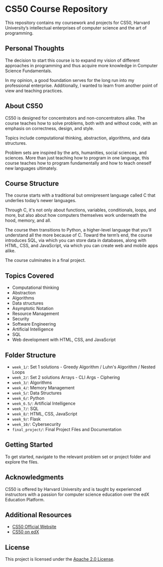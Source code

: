 # CS50 Course Repository

This repository contains my coursework and projects for CS50, Harvard University’s intellectual enterprises of computer science and the art of programming.

## Personal Thoughts

 The decision to start this course is to expand my vision of different approaches in programming and thus acquire more knowledge in Computer Science Fundamentals.

 In my opinion, a good foundation serves for the long run into my professional enterprise.
 Additionally, I wanted to learn from another point of view and teaching practices.

## About CS50

 CS50 is designed for concentrators and non-concentrators alike. 
 The course teaches how to solve problems, both with and without code, with an emphasis on correctness, design, and style. 

 Topics include computational thinking, abstraction, algorithms, and data structures.

 Problem sets are inspired by the arts, humanities, social sciences, and sciences. 
 More than just teaching how to program in one language, this course teaches how to program fundamentally and how to teach oneself new languages ultimately.

## Course Structure

 The course starts with a traditional but omnipresent language called C that underlies today’s newer languages. 

 Through C, it's not only about functions, variables, conditionals, loops, and more, but also about how computers themselves work underneath the hood, memory, and all. 

 The course then transitions to Python, a higher-level language that you’ll understand all the more because of C. 
 Toward the term’s end, the course introduces SQL, via which you can store data in databases, along with HTML, CSS, and JavaScript, via which you can create web and mobile apps alike.

 The course culminates in a final project.

## Topics Covered

- Computational thinking
- Abstraction
- Algorithms
- Data structures
- Asymptotic Notation
- Resource Management
- Security
- Software Engineering
- Artificial Intelligence
- SQL 
- Web development with HTML, CSS, and JavaScript

## Folder Structure

- `week_1/`: Set 1 solutions - Greedy Algorithm / Luhn's Algorithm / Nested Loops
- `week_2/`: Set 2 solutions Arrays - CLI Args - Ciphering
- `week_3/`: Algorithms
- `week_4/`: Memory Management
- `week_5/`: Data Structures
- `week_6/`: Python
- `week_6.5/`: Artificial Intelligence
- `week_7/`: SQL
- `week_8/`: HTML, CSS, JavaScript
- `week_9/`: Flask
- `week_10/`: Cybersecurity
- `final_project/`: Final Project Files and Documentation

## Getting Started

 To get started, navigate to the relevant problem set or project folder and explore the files.

## Acknowledgments

 CS50 is offered by Harvard University and is taught by experienced instructors with a passion for computer science education over the edX Education Platform.

## Additional Resources

- [CS50 Official Website](https://pll.harvard.edu/course/cs50-introduction-computer-science)
- [CS50 on edX](https://www.edx.org/course/cs50s-introduction-to-computer-science)

## License

 This project is licensed under the [Apache 2.0 License](https://opensource.org/licenses/apache-2.0).
